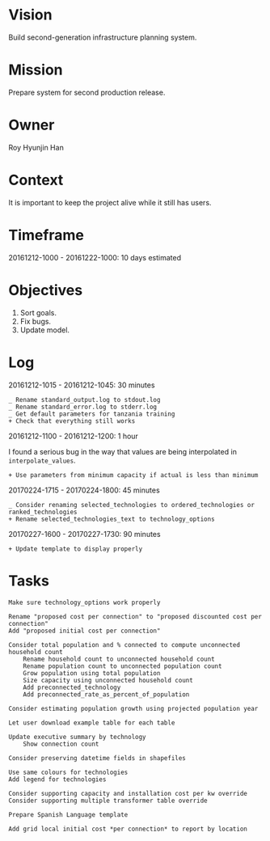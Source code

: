 # Vision

Build second-generation infrastructure planning system.

# Mission

Prepare system for second production release.

# Owner

Roy Hyunjin Han

# Context

It is important to keep the project alive while it still has users.

# Timeframe

20161212-1000 - 20161222-1000: 10 days estimated

# Objectives

1. Sort goals.
2. Fix bugs.
3. Update model.

# Log

20161212-1015 - 20161212-1045: 30 minutes

    _ Rename standard_output.log to stdout.log
    _ Rename standard_error.log to stderr.log
    _ Get default parameters for tanzania training
    + Check that everything still works

20161212-1100 - 20161212-1200: 1 hour

I found a serious bug in the way that values are being interpolated in `interpolate_values`.

    + Use parameters from minimum capacity if actual is less than minimum

20170224-1715 - 20170224-1800: 45 minutes

    _ Consider renaming selected_technologies to ordered_technologies or ranked_technologies
    + Rename selected_technologies_text to technology_options

20170227-1600 - 20170227-1730: 90 minutes

    + Update template to display properly

# Tasks

    Make sure technology_options work properly

    Rename "proposed cost per connection" to "proposed discounted cost per connection"
    Add "proposed initial cost per connection"

    Consider total population and % connected to compute unconnected household count
        Rename household count to unconnected household count
        Rename population count to unconnected population count
        Grow population using total population
        Size capacity using unconnected household count
        Add preconnected_technology
        Add preconnected_rate_as_percent_of_population

    Consider estimating population growth using projected population year

    Let user download example table for each table

    Update executive summary by technology
        Show connection count

    Consider preserving datetime fields in shapefiles

    Use same colours for technologies
    Add legend for technologies

    Consider supporting capacity and installation cost per kw override
    Consider supporting multiple transformer table override

    Prepare Spanish Language template

    Add grid local initial cost *per connection* to report by location
